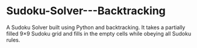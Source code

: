# Sudoku-Solver---Backtracking
A Sudoku Solver built using Python and backtracking. It takes a partially filled 9×9 Sudoku grid and fills in the empty cells while obeying all Sudoku rules.

